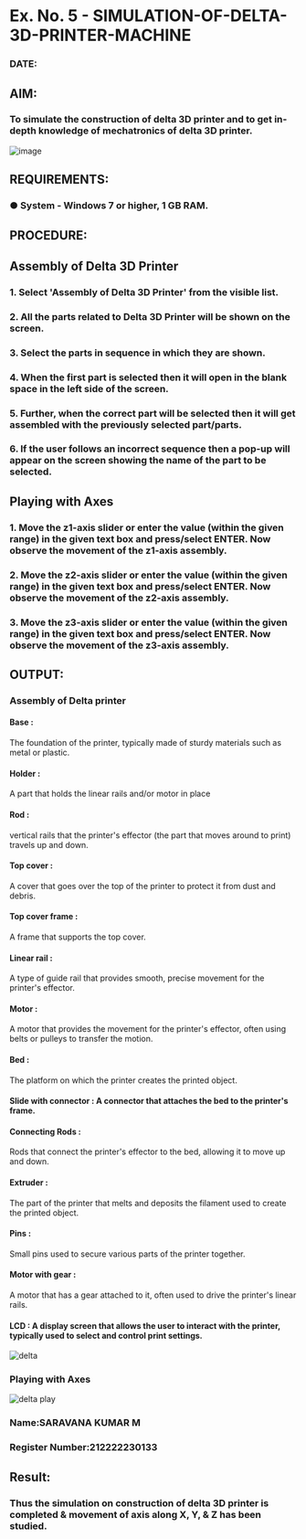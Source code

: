 # Ex. No. 5 - SIMULATION-OF-DELTA-3D-PRINTER-MACHINE

### DATE: 
## AIM:
### To simulate the construction of delta 3D printer and to get in-depth knowledge of mechatronics of delta 3D printer.

![image](https://github.com/Sellakumar1987/Ex.-No.-5---SIMULATION-OF-DELTA-3D-PRINTER-MACHINE/assets/113594316/c784471e-098f-456d-9c1b-e9f0ce56cc9b)

## REQUIREMENTS:
### ●	System - Windows 7 or higher, 1 GB RAM.

## PROCEDURE:

## Assembly of Delta 3D Printer
### 1.	Select 'Assembly of Delta 3D Printer' from the visible list.
### 2.	All the parts related to Delta 3D Printer will be shown on the screen.
### 3.	Select the parts in sequence in which they are shown.
### 4.	When the first part is selected then it will open in the blank space in the left side of the screen.
### 5.	Further, when the correct part will be selected then it will get assembled with the previously selected part/parts.
### 6.	If the user follows an incorrect sequence then a pop-up will appear on the screen showing the name of the part to be selected.

## Playing with Axes
### 1.	Move the z1-axis slider or enter the value (within the given range) in the given text box and press/select ENTER. Now observe the movement of the z1-axis assembly.
### 2.	Move the z2-axis slider or enter the value (within the given range) in the given text box and press/select ENTER. Now observe the movement of the z2-axis assembly.
### 3.	Move the z3-axis slider or enter the value (within the given range) in the given text box and press/select ENTER. Now observe the movement of the z3-axis assembly.

## OUTPUT:
### Assembly of Delta printer
#### Base :
The foundation of the printer, typically made of sturdy materials such as metal or plastic.
#### Holder :
A part that holds the linear rails and/or motor in place
#### Rod :
vertical rails that the printer's effector (the part that moves around to print) travels up and down.
#### Top cover :
 A cover that goes over the top of the printer to protect it from dust and debris.
#### Top cover frame :
A frame that supports the top cover.
#### Linear rail :
 A type of guide rail that provides smooth, precise movement for the printer's effector.
#### Motor :
A motor that provides the movement for the printer's effector, often using belts or pulleys to transfer the motion.
#### Bed :
The platform on which the printer creates the printed object.
#### Slide with connector : A connector that attaches the bed to the printer's frame.
#### Connecting Rods :
Rods that connect the printer's effector to the bed, allowing it to move up and down.
#### Extruder :
The part of the printer that melts and deposits the filament used to create the printed object.
#### Pins :
Small pins used to secure various parts of the printer together.
#### Motor with gear :
A motor that has a gear attached to it, often used to drive the printer's linear rails.
#### LCD : A display screen that allows the user to interact with the printer, typically used to select and control print settings.

![delta](https://github.com/Saravana-kumar369/Ex.-No.-5---SIMULATION-OF-DELTA-3D-PRINTER-MACHINE/assets/117925254/2d0147bf-e92a-4254-850b-f1ac2a8ec460)


### Playing with Axes
![delta play](https://github.com/Saravana-kumar369/Ex.-No.-5---SIMULATION-OF-DELTA-3D-PRINTER-MACHINE/assets/117925254/3abb5dc4-544e-490b-a7d6-17c9b7b315bb)


### Name:SARAVANA KUMAR M
### Register Number:212222230133

## Result: 
### Thus the simulation on construction of delta 3D printer is completed & movement of axis along X, Y, & Z has been studied.

